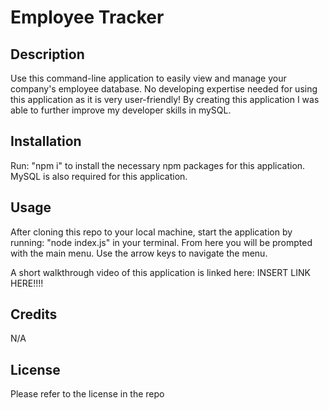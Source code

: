 # Employee Tracker

## Description
Use this command-line application to easily view and manage your company's employee database. No developing expertise needed for using this application as it is very user-friendly! By creating this application I was able to further improve my developer skills in mySQL.

## Installation
Run: "npm i" to install the necessary npm packages for this application. MySQL is also required for this application.

## Usage
After cloning this repo to your local machine, start the application by running: "node index.js" in your terminal. From here you will be prompted with the main menu. Use the arrow keys to navigate the menu. 

A short walkthrough video of this application is linked here: INSERT LINK HERE!!!!

## Credits
N/A

## License
Please refer to the license in the repo
